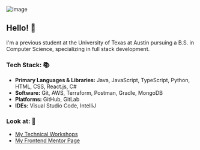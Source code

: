 ![image](https://github.com/cloudydaiyz/cloudydaiyz/assets/91110018/10a1fa34-3802-41f8-9dc2-41f7e4fadf8b)

## Hello! 👋 

I'm a previous student at the University of Texas at Austin pursuing a B.S. in Computer Science, specializing in full stack development.

### Tech Stack: 📚
- **Primary Languages & Libraries:** Java, JavaScript, TypeScript, Python, HTML, CSS, React.js, C#
- **Software:** Git, AWS, Terraform, Postman, Gradle, MongoDB
- **Platforms:** GitHub, GitLab
- **IDEs:** Visual Studio Code, IntelliJ

### Look at: 👀
- [ My Technical Workshops ](/WORKSHOPS.md)
- [ My Frontend Mentor Page ](https://www.frontendmentor.io/profile/cloudydaiyz)
